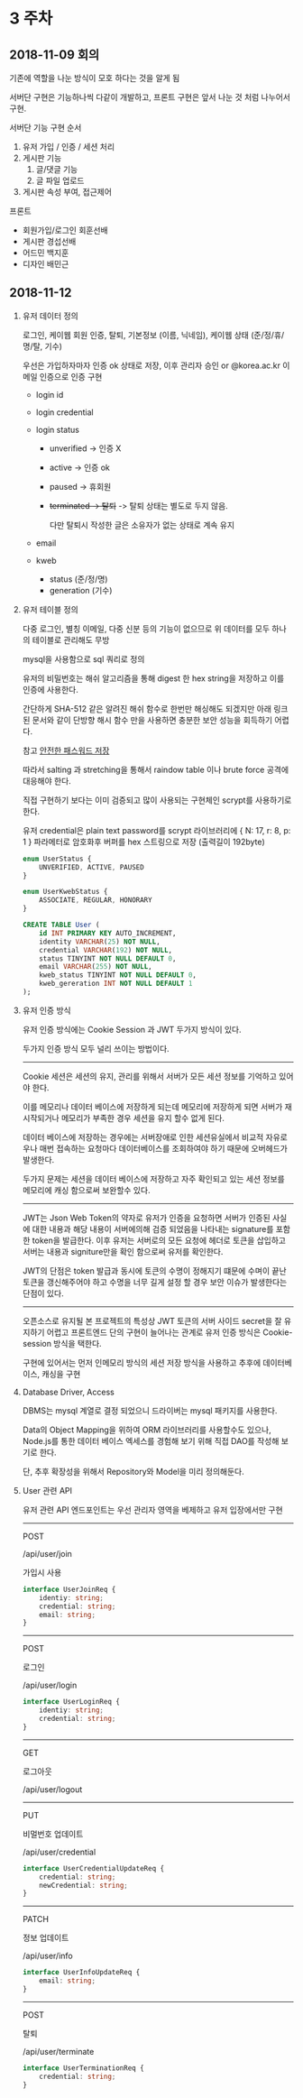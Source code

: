 # 3 주차

## 2018-11-09 회의

기존에 역할을 나눈 방식이 모호 하다는 것을 알게 됨

서버단 구현은 기능하나씩 다같이 개발하고,
프론트 구현은 앞서 나눈 것 처럼 나누어서 구현.

서버단 기능 구현 순서

1. 유저 가입 / 인증 / 세션 처리
2. 게시판 기능
   1. 글/댓글 기능
   2. 글 파일 업로드
3. 게시판 속성 부여, 접근제어

프론트

- 회원가입/로그인 회훈선배
- 게시판 경섭선배
- 어드민 백지훈
- 디자인 배민근

## 2018-11-12

1. 유저 데이터 정의

    로그인, 케이웹 회원 인증, 탈퇴, 기본정보 (이름, 닉네임), 케이웹 상태 (준/정/휴/명/탈, 기수)

    우선은 가입하자마자 인증 ok 상태로 저장, 이후 관리자 승인 or @korea.ac.kr 이메일 인증으로 인증 구현

    - login id
    - login credential
    - login status
      - unverified -> 인증 X
      - active -> 인증 ok
      - paused -> 휴회원
      - ~~terminated -> 탈퇴~~ -> 탈퇴 상태는 별도로 두지 않음. 
        
        다만 탈퇴시 작성한 글은 소유자가 없는 상태로 계속 유지

    - email
    - kweb
      - status (준/정/명)
      - generation (기수)

2. 유저 테이블 정의

    다중 로그인, 별칭 이메일, 다중 신분 등의 기능이 없으므로 위 데이터를 모두 하나의 테이블로 관리해도 무방

    mysql을 사용함으로 sql 쿼리로 정의

    유저의 비밀번호는 해쉬 알고리즘을 통해 digest 한 hex string을 저장하고 이를 인증에 사용한다.

    간단하게 SHA-512 같은 알려진 해쉬 함수로 한번만 해싱해도 되겠지만 아래 링크된 문서와 같이 단방향 해시 함수 만을 사용하면 충분한 보안 성능을 회득하기 어렵다.

    참고 [안전한 패스워드 저장
](https://d2.naver.com/helloworld/318732)

    따라서 salting 과 stretching을 통해서 raindow table 이나 brute force 공격에 대응해야 한다.

    직접 구현하기 보다는 이미 검증되고 많이 사용되는 구현체인 scrypt를 사용하기로 한다.

    유저 credential은 plain text password를 scrypt 라이브러리에 { N: 17, r: 8, p: 1 } 파라메터로 암호화후 버퍼를 hex 스트링으로 저장 (출력길이 192byte)

    ```typescript
    enum UserStatus {
        UNVERIFIED, ACTIVE, PAUSED
    }
    ```

    ```typescript
    enum UserKwebStatus {
        ASSOCIATE, REGULAR, HONORARY
    }
    ```

    ```sql
    CREATE TABLE User (
        id INT PRIMARY KEY AUTO_INCREMENT,
        identity VARCHAR(25) NOT NULL,
        credential VARCHAR(192) NOT NULL,
        status TINYINT NOT NULL DEFAULT 0,
        email VARCHAR(255) NOT NULL,
        kweb_status TINYINT NOT NULL DEFAULT 0,
        kweb_gereration INT NOT NULL DEFAULT 1
    );
    ```

3. 유저 인증 방식

    유저 인증 방식에는 Cookie Session 과 JWT 두가지 방식이 있다.

    두가지 인증 방식 모두 널리 쓰이는 방법이다.

    ---

    Cookie 세션은 세션의 유지, 관리를 위해서 서버가 모든 세션 정보를 기억하고 있어야 한다.

    이를 메모리나 데이터 베이스에 저장하게 되는데 메모리에 저장하게 되면 서버가 재시작되거나 메모리가 부족한 경우 세션을 유지 할수 없게 된다.

    데이터 베이스에 저장하는 경우에는 서버장애로 인한 세션유실에서 비교적 자유로우나 매번 접속하는 요청마다 데이터베이스를 조회하여야 하기 때문에 오버헤드가 발생한다.

    두가지 문제는 세션을 데이터 베이스에 저장하고 자주 확인되고 있는 세션 정보를 메모리에 캐싱 함으로써 보완할수 있다.

    ---

    JWT는 Json Web Token의 약자로 유저가 인증을 요청하면 서버가 인증된 사실에 대한 내용과 해당 내용이 서버에의해 검증 되었음을 나타내는 signature를 포함한 token을 발급한다. 이후 유저는 서버로의 모든 요청에 헤더로 토큰을 삽입하고 서버는 내용과 signiture만을 확인 함으로써 유저를 확인한다.

    JWT의 단점은 token 발급과 동시에 토큰의 수명이 정해지기 떄문에 수며이 끝난 토큰을 갱신해주어야 하고 수명을 너무 길게 설정 할 경우 보안 이슈가 발생한다는 단점이 있다.

    ---

    오픈소스로 유지될 본 프로젝트의 특성상 JWT 토큰의 서버 사이드 secret을 잘 유지하기 어렵고 프론트엔드 단의 구현이 늘어나는 관계로 유저 인증 방식은 Cookie-session 방식을 택한다.

    구현에 있어서는 먼저 인메모리 방식의 세션 저장 방식을 사용하고 추후에 데이터베이스, 캐싱을 구현

4. Database Driver, Access

    DBMS는 mysql 계열로 결정 되었으니 드라이버는 mysql 패키지를 사용한다.

    Data의 Object Mapping을 위하여 ORM 라이브러리를 사용할수도 있으나, Node.js를 통한 데이터 베이스 엑세스를 경험해 보기 위해 직접 DAO를 작성해 보기로 한다.

    단, 추후 확장성을 위해서 Repository와 Model을 미리 정의해둔다.

5. User 관련 API

    유저 관련 API 엔드포인트는 우선 관리자 영역을 베제하고 유저 입장에서만 구현

    ---

    POST

    /api/user/join

    가입시 사용

    ```typescript
    interface UserJoinReq {
        identiy: string;
        credential: string;
        email: string;
    }
    ```

    ---

    POST

    로그인

    /api/user/login

    ```typescript
    interface UserLoginReq {
        identiy: string;
        credential: string;
    }
    ```

    ---

    GET

    로그아웃

    /api/user/logout

    ---

    PUT

    비멀번호 업데이트

    /api/user/credential

    ```typescript
    interface UserCredentialUpdateReq {
        credential: string;
        newCredential: string;
    }
    ```

    ---

    PATCH

    정보 업데이트

    /api/user/info

    ```typescript
    interface UserInfoUpdateReq {
        email: string;
    }
    ```

    ---

    POST

    탈퇴

    /api/user/terminate

    ```typescript
    interface UserTerminationReq {
        credential: string;
    }
    ```
